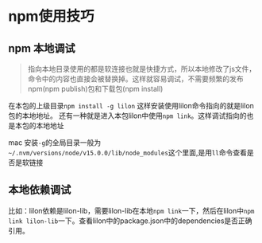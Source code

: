 # npm使用技巧
## npm 本地调试
> 指向本地目录使用的都是软连接也就是快捷方式，所以本地修改了js文件，命令中的内容也直接会被替换掉。这样就容易调试，不需要频繁的发布npm(npm publish)包和下载包(npm install)

在本包的上级目录`npm install -g lilon` 这样安装使用lilon命令指向的就是lilon包的本地地址。
还有一种就是进入本包lilon中使用`npm link`。这样调试指向的也是本包的本地地址

mac 安装`-g`的全局目录一般为`~/.nvm/versions/node/v15.0.0/lib/node_modules`这个里面,是用`ll`命令查看是否是软链接

## 本地依赖调试

比如：lilon依赖是lilon-lib，需要lilon-lib在本地`npm link`一下，然后在lilon中`npm link lilon-lib`一下。查看lilon中的package.json中的dependencies是否正确引用。